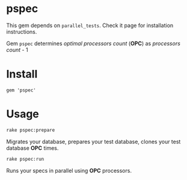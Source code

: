 pspec
=====

This gem depends on `parallel_tests`. Check it page for installation
instructions.

Gem `pspec` determines *optimal processors count* (**OPC**) as
*processors count* - 1

Install
=====
`gem 'pspec'`

Usage
=====
```sh
rake pspec:prepare
```
Migrates your database, prepares your test database, clones your test database **OPC** times.

```sh
rake pspec:run
```
Runs your specs in parallel using **OPC** processors.
